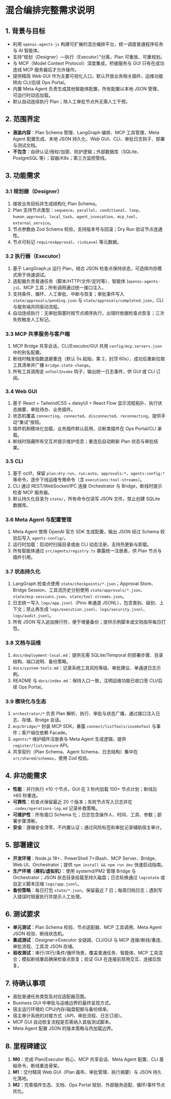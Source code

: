 # 混合编排完整需求说明
## 1. 背景与目标
- 利用 `openai-agents-js` 构建可扩展的混合编排平台，统一调度普通程序任务与 AI 智能体。
- 支持“规划（Designer）—执行（Executor）”分离，Plan 可重放、可重规划。
- 与 MCP（Model Context Protocol）深度集成，桥接服务与 GUI 只有在成功连线 MCP 服务器后才允许操作。
- 提供精简 Web GUI 作为主要可视化入口，默认开放业务相关插件，运维功能转向 CLI/后续 Ops Portal。
- 内置 Meta Agent 负责生成其他智能体配置，所有配置以本地 JSON 管理，可运行时动态加载。
- 默认自动连续执行 Plan；除人工审批节点外无需人工干预。

## 2. 范围界定
- **涵盖内容**：Plan Schema 管理、LangGraph 编排、MCP 工具管理、Meta Agent 配置生成、本地 JSON 持久化、Web GUI、CLI、审批日志钩子、部署与测试文档。
- **不包含**：自研认证/授权/加密、防护逻辑；外部数据库（SQLite、PostgreSQL 等）；容器/K8s；第三方监控管线。

## 3. 功能需求
### 3.1 规划器（Designer）
1. 接收业务目标并生成结构化 Plan Schema。
2. Plan 支持节点类型：`sequence`、`parallel`、`conditional`、`loop`、`human_approval`、`local_task`、`agent_invocation`、`mcp_tool`、`external_service`。
3. 节点参数由 Zod Schema 校验，支持版本号与回滚；Dry Run 验证节点连通性。
4. 节点可标记 `requiresApproval`、`riskLevel` 等元数据。

### 3.2 执行器（Executor）
1. 基于 LangGraph.js 运行 Plan，结合 JSON 检查点保持状态，可选择内存模式用于快速调试。
2. 适配器负责普通任务（脚本/HTTP/文件/定时等）、智能体 (`openai-agents-js`)、MCP 工具；所有调用通过统一接口注入。
3. 支持条件、循环、人工审批、中断与恢复；审批事件写入 `state/approvals/pending.json` 与 `state/approvals/completed.json`，CLI 与服务端共同驱动流程。
4. 自动连续执行：无审批阻塞时按节点顺序执行，出错时依据检查点恢复；三次失败触发人工标记。

### 3.3 MCP 共享服务与客户端
1. MCP Bridge 共享会话，CLI/Executor/GUI 共用 `config/mcp.servers.json` 中的别名配置。
2. 断线时触发指数退避重连（默认 5s 起始，乘 2，封顶 60s），成功后重新拉取工具清单并广播 `bridge.state-change`。
3. 所有工具调用走 `onToolInvoke` 钩子，输出统一日志事件，供 GUI 或 CLI 订阅。

### 3.4 Web GUI
1. 基于 React + TailwindCSS + daisyUI + React Flow 显示流程拓扑、执行状态摘要、审批待办、业务插件。
2. 状态机覆盖 `connecting`、`connected`、`disconnected`、`reconnecting`，提供手动“重试”按钮。
3. 插件机制模块化加载，业务插件默认启用，诊断类插件在 Ops Portal/CLI 承载。
4. 断线时隐藏所有交互并提示维护信息；重连后自动刷新 Plan 状态与审批结果。

### 3.5 CLI
1. 基于 oclif，保留 `plan:dry-run`、`run:auto`、`approvals:*`、`agents:config:*` 等命令，逐步下线运维专用命令（含 `executions:tool-streams`）。
2. CLI 通过 REST/WebSocket/IPC 连接 Orchestrator 与 Bridge，断线时提示检查 MCP 服务器。
3. 默认持久化目录为 `state/`，所有命令仅读写 JSON 文件，禁止创建 SQLite 数据库。

### 3.6 Meta Agent 与配置管理
1. Meta Agent 使用 OpenAI 官方 SDK 生成配置，输出 JSON 经过 Schema 校验后写入 `agents-config/`。
2. 运行时加载：启动时扫描目录或由 CLI 动态注册，支持热更新与卸载。
3. 所有智能体通过 `src/agents/registry.ts` 暴露统一注册表，供 Plan 节点与插件引用。

### 3.7 状态持久化
1. LangGraph 检查点使用 `state/checkpoints/*.json`；Approval Store、Bridge Session、工具流历史分别使用 `state/approvals/*.json`、`state/mcp-sessions.json`、`state/tool-streams.json`。
2. 日志统一写入 `logs/app.jsonl`（Pino 单通道 JSONL），包含类别、级别、上下文；禁止再生成 `logs/execution.jsonl`、`logs/security.jsonl`、`logs/audit.jsonl`。
3. 所有 JSON 写入追加换行符，便于增量备份；提供示例脚本或文档指导每日打包。

### 3.8 文档与运维
1. `docs/deployment-local.md`：提供无需 SQLite/Temporal 的部署步骤、目录结构、端口说明、备份策略。
2. `docs/system-tools.md`：记录系统工具风险等级、审批建议、单通道日志示例。
3. README 与 `docs/index.md`：保持入口一致，注明运维功能已收口至 CLI/后续 Ops Portal。

### 3.9 模块化与生态
1. `orchestrator/*` 负责 Plan 解析、执行、审批与状态广播，通过接口注入日志、存储、Bridge 会话。
2. `mcp/bridge/*` 封装 MCP SDK，暴露 `connect/listTools/invokeTool` 与事件；客户端仅依赖 Facade。
3. `agents/*` 维护插件注册表与 Meta Agent 生成逻辑，提供 `register/list/ensure` API。
4. 共享契约（Plan Schema、Agent Schema、日志结构）集中在 `src/shared/schemas`，使用 Zod 校验。

## 4. 非功能需求
- **性能**：并行执行 ≤10 个节点，GUI 在 3 秒内加载 100+ 节点计划；断线后 ≤60 秒重连。
- **可靠性**：检查点保留最近 20 个版本；失败节点写入日志并在 `.codex/operations-log.md` 记录补救策略。
- **可维护性**：所有接口 Schema 化；日志包含操作人、时间、工具、参数；部署步骤清晰。
- **安全**：遵循安全清零，不内置认证；通过风险标签和审批记录辅助宿主审计。

## 5. 部署建议
- **开发环境**：Node.js 18+、PowerShell 7+/Bash、MCP Server、Bridge、Web UI、Orchestrator；提供 `npm install && npm run dev` 快速启动指南。
- **生产环境（裸机/虚拟机）**：使用 systemd/PM2 管理 Bridge 与 Orchestrator；JSON 状态目录挂载至持久磁盘；日志轮换通过 `logrotate` 或自定义脚本压缩 `logs/app.jsonl`。
- **备份策略**：每日打包 `state/*.json`，保留最近 7 日；每周归档日志；遇到写入错误时阻塞执行并提示人工处理。

## 6. 测试要求
- **单元测试**：Plan Schema 校验、节点适配器、MCP 工具调用、Meta Agent JSON 校验、断线状态机。
- **集成测试**：Designer→Executor 全链路、CLI/GUI 与 MCP 连接/断线/重连、审批流程、工具流 JSON 存储。
- **验收测试**：串行/并行/条件/循环场景，覆盖普通任务、智能体、MCP 工具混合；模拟断线重启确保检查点恢复；验证 GUI 在连接前禁用交互、连接后恢复。

## 7. 待确认事项
- 首批普通任务类型及对应适配器范围。
- Business GUI 中审批与运维边界的最终呈现方式。
- 宿主运行环境的 CPU/内存/磁盘配额与备份频率。
- 宿主审计系统的对接方式（API、审批流程、日志订阅）。
- MCP GUI 自动恢复流程是否需纳入首版测试脚本。
- Meta Agent 配置 JSON 的版本策略与热加载边界。

## 8. 里程碑建议
1. **M0**：完成 Plan/Executor 核心、MCP 共享会话、Meta Agent 配置、CLI 基础命令、断线重连骨架。
2. **M1**：交付精简 Web GUI（Plan 画布、审批管理、执行摘要）与 JSON 持久化落地。
3. **M2**：完善插件生态、文档、Ops Portal 规划、外部服务适配、循环/事件节点优化。
